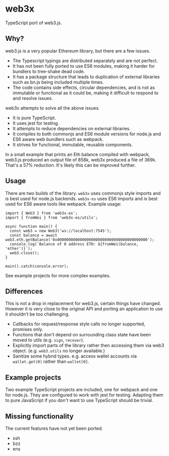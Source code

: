 # web3x

TypeScript port of web3.js.

## Why?

web3.js is a very popular Ethereum library, but there are a few issues.

- The Typescript typings are distributed separately and are not perfect.
- It has not been fully ported to use ES6 modules, making it harder for bundlers to tree-shake dead code.
- It has a package structure that leads to duplication of external libraries such as bn.js being included multiple times.
- The code contains side effects, circular dependencies, and is not as immutable or functional as it could be, making it difficult to respond to and resolve issues.

web3x attempts to solve all the above issues.

- It is pure TypeScript.
- It uses jest for testing.
- It attempts to reduce dependencies on external libraries.
- It compiles to both commonjs and ES6 module versions for node.js and ES6 aware web bundlers such as webpack.
- It strives for functional, immutable, reusable components.

In a small example that prints an Eth balance compiled with webpack, web3.js produced an output file of 858k, web3x produced a file of 369k. That's a 57% reduction. It's likely this can be improved further.

## Usage

There are two builds of the library. `web3x` uses commonjs style imports and is best used for node.js backends. `web3x-es` uses ES6 imports and is best used for ES6 aware tools like webpack.
Example usage:

```
import { Web3 } from 'web3x-es';
import { fromWei } from 'web3x-es/utils';

async function main() {
  const web3 = new Web3('ws://localhost:7545');
  const balance = await web3.eth.getBalance('0x0000000000000000000000000000000000000000');
  console.log(`Balance of 0 address ETH: ${fromWei(balance, 'ether')}`);
  web3.close();
}

main().catch(console.error);
```

See example projects for more complex examples.

## Differences

This is not a drop in replacement for web3.js, certain things have changed. However it is very close to the original API and porting an application to use it shouldn't be too challenging.

- Callbacks for request/response style calls no longer supported, promises only.
- Functions that don't depend on surrounding class state have been moved to utils (e.g. `sign`, `recover`).
- Explicitly import parts of the library rather then accessing them via web3 object. (e.g. `web3.utils` no longer available.)
- Sanitize some hybrid types. e.g. access wallet accounts via `wallet.get(0)` rather than `wallet[0]`.

## Example projects

Two example TypeScript projects are included, one for webpack and one for node.js. They are configured to work with jest for testing. Adapting them to pure JavaScript if you don't want to use TypeScript should be trivial.

## Missing functionality

The current features have not yet been ported.

- ssh
- bzz
- ens
